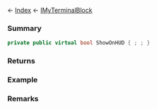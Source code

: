 ← [Index](Api-Index) ← [IMyTerminalBlock](Sandbox.ModAPI.Ingame.IMyTerminalBlock)

### Summary

```csharp
private public virtual bool ShowOnHUD { ; ; }
```

### Returns

### Example

### Remarks

